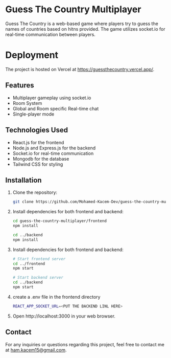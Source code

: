 # Guess The Country Multiplayer

Guess The Country is a web-based game where players try to guess the names of countries based on hitns provided. The game utilizes socket.io for real-time communication between players.

# Deployment

The project is hosted on Vercel at https://guessthecountry.vercel.app/.

## Features

- Multiplayer gameplay using socket.io
- Room System
- Global and Room specific Real-time chat
- Single-player mode

## Technologies Used

- React.js for the frontend
- Node.js and Express.js for the backend
- Socket.io for real-time communication
- Mongodb for the database
- Tailwind CSS for styling

## Installation

1. Clone the repository:

   ```bash
   git clone https://github.com/Mohamed-Kacem-Dev/guess-the-country-multiplayer.git
   ```

2. Install dependencies for both frontend and backend:

   ```bash
   cd guess-the-country-multiplayer/frontend
   npm install

   cd ../backend
   npm install
   ```

3. Install dependencies for both frontend and backend:

   ```bash
   # Start frontend server
   cd ../frontend
   npm start

   # Start backend server
   cd ../backend
   npm start
   ```

4. create a .env file in the frontend directory

   ```bash
   REACT_APP_SOCKET_URL=<PUT THE BACKEND LINL HERE>
   ```

5. Open http://localhost:3000 in your web browser.

## Contact

For any inquiries or questions regarding this project, feel free to contact me at ham.kacem15@gmail.com.
